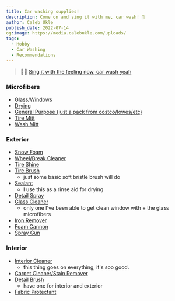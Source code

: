 ```yaml
---
title: Car washing supplies!
description: Come on and sing it with me, car wash! 🧽
author: Caleb Ukle
publish_date: 2022-07-14
og:image: https://media.calebukle.com/uploads/
tags:
  - Hobby
  - Car Washing
  - Recommendations
---
```


> 🎤🧽
> [Sing it with the feeling now, car wash yeah](https://open.spotify.com/track/1D4seOF29tvkqMDwn9oXrH)

### Microfibers

- [Glass/Windows](https://www.carsupplieswarehouse.com/collections/window-towels/products/rgc-korean-blue-glass)
- [Drying](https://www.carsupplieswarehouse.com/products/dreadnought-double-twist-microfiber-towel-20-x-30)
- [General Purpose (just a pack from costco/lowes/etc)](https://www.lowes.com/pd/MOXIE-Moxie-24Ct-Microfiber-Cleaning-Cloths-Multicolored/1002984476)
- [Tire Mitt](https://www.carsupplieswarehouse.com/collections/wheels-tires-trim/products/work-stuff-hurricane-wheel-mitt)
- [Wash Mitt](https://www.carsupplieswarehouse.com/products/knobby-microfiber-chenille-mitts)

### Exterior

- [Snow Foam](https://www.carsupplieswarehouse.com/products/gentle-snow-foam?variant=37724579070132)
- [Wheel/Break Cleaner](https://www.carsupplieswarehouse.com/products/double-black-renny-doyle-collection-brake-buster)
- [Tire Shine](https://legendarycarcare.com/collections/wheels/products/graphene-tire-dressing-1)
- [Tire Brush](https://www.carsupplieswarehouse.com/products/ssi-brush-nylon-85)
  - just some basic soft bristle brush will do
- [Sealant](https://www.carsupplieswarehouse.com/products/p-s-bead-maker-paint-protection)
  - I use this as a rinse aid for drying
- [Detail Spray](https://www.carsupplieswarehouse.com/products/tec582-ceramic-detail-spray)
- [Glass Cleaner](https://legendarycarcare.com/collections/glass-1/products/diamond-shine-glass-cleaner-1)
  - only one I've been able to get clean window with + the glass microfibers
- [Iron Remover](https://www.carsupplieswarehouse.com/products/car-ironx)
- [Foam Cannon](https://www.carsupplieswarehouse.com/products/mtm-pf22-2-foam-cannon)
- [Spray Gun](https://www.carsupplieswarehouse.com/products/mtm-sgs28-spray-gun-w-stainless-steel-qds-installed)

### Interior

- [Interior Cleaner](https://www.carsupplieswarehouse.com/products/p-s-xpress-interior-cleaner)
  - this thing goes on everything, it's soo good.
- [Carpet Cleaner/Stain Remover](https://www.carsupplieswarehouse.com/products/double-black-renny-doyle-collection-carpet-bomber-carpet-upholstery-cleaner)
- [Detail Brush](https://www.carsupplieswarehouse.com/products/work-stuff-detailing-brush-classic)
  - have one for interior and exterior
- [Fabric Protectant](https://www.carsupplieswarehouse.com/products/303-fabric-protectant)
